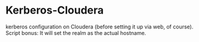# Kerberos-Cloudera
 kerberos configuration on Cloudera (before setting it up via web, of course).
 Script bonus: It will set the realm as the actual hostname.
 
